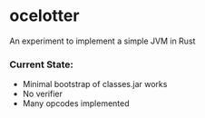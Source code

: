 # ocelotter
An experiment to implement a simple JVM in Rust

### Current State:

* Minimal bootstrap of classes.jar works
* No verifier
* Many opcodes implemented
